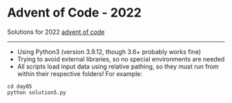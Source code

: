 # Advent of Code - 2022

Solutions for 2022 [advent of code](https://adventofcode.com/)

---

- Using Python3 (version 3.9.12, though 3.6+ probably works fine)
- Trying to avoid external libraries, so no special environments are needed
- All scripts load input data using relative pathing, so they must run from within their respective folders! For example:

```
cd day05
python solution5.py
```